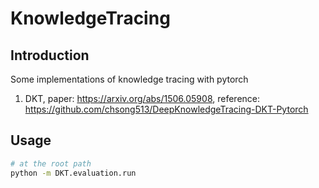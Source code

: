 # KnowledgeTracing

## Introduction

Some implementations of knowledge tracing with pytorch

1. DKT, paper: <https://arxiv.org/abs/1506.05908>, reference: <https://github.com/chsong513/DeepKnowledgeTracing-DKT-Pytorch>

## Usage

```bash
# at the root path
python -m DKT.evaluation.run
```
